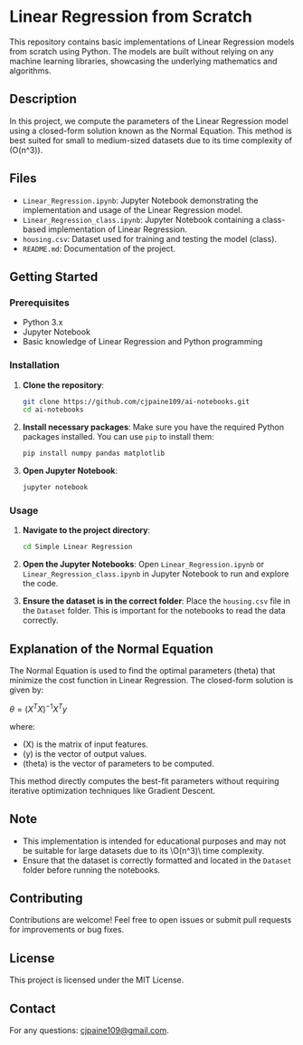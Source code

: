 # Linear Regression from Scratch

This repository contains basic implementations of Linear Regression models from scratch using Python. The models are built without relying on any machine learning libraries, showcasing the underlying mathematics and algorithms.

## Description

In this project, we compute the parameters of the Linear Regression model using a closed-form solution known as the Normal Equation. This method is best suited for small to medium-sized datasets due to its time complexity of \(O(n^3)\).

## Files

- `Linear_Regression.ipynb`: Jupyter Notebook demonstrating the implementation and usage of the Linear Regression model.
- `Linear_Regression_class.ipynb`: Jupyter Notebook containing a class-based implementation of Linear Regression.
- `housing.csv`: Dataset used for training and testing the model (class).
- `README.md`: Documentation of the project.

## Getting Started

### Prerequisites

- Python 3.x
- Jupyter Notebook
- Basic knowledge of Linear Regression and Python programming

### Installation

1. **Clone the repository**:
    ```bash
    git clone https://github.com/cjpaine109/ai-notebooks.git
    cd ai-notebooks
    ```

2. **Install necessary packages**:
    Make sure you have the required Python packages installed. You can use `pip` to install them:
    ```bash
    pip install numpy pandas matplotlib
    ```

3. **Open Jupyter Notebook**:
    ```bash
    jupyter notebook
    ```

### Usage

1. **Navigate to the project directory**:
    ```bash
    cd Simple Linear Regression
    ```

2. **Open the Jupyter Notebooks**:
    Open `Linear_Regression.ipynb` or `Linear_Regression_class.ipynb` in Jupyter Notebook to run and explore the code.

3. **Ensure the dataset is in the correct folder**:
    Place the `housing.csv` file in the `Dataset` folder. This is important for the notebooks to read the data correctly.

## Explanation of the Normal Equation

The Normal Equation is used to find the optimal parameters (theta) that minimize the cost function in Linear Regression. The closed-form solution is given by:

$\theta = (X^T X)^{-1} X^T y$

where:
- \(X\) is the matrix of input features.
- \(y\) is the vector of output values.
- \(theta\) is the vector of parameters to be computed.

This method directly computes the best-fit parameters without requiring iterative optimization techniques like Gradient Descent.

## Note

- This implementation is intended for educational purposes and may not be suitable for large datasets due to its \O(n^3)\ time complexity.
- Ensure that the dataset is correctly formatted and located in the `Dataset` folder before running the notebooks.

## Contributing

Contributions are welcome! Feel free to open issues or submit pull requests for improvements or bug fixes.

## License

This project is licensed under the MIT License.

## Contact

For any questions: cjpaine109@gmail.com.
